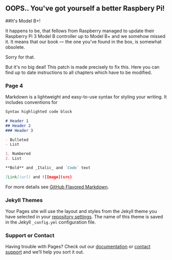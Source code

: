 ## OOPS.. You've got yourself a better Raspbery Pi! 
##It's Model B+!

It happens to be, that fellows from Raspberry managed to update their Raspberry Pi 3 Model B controller up to Model B+ and we somehow missed it. It means that our book — the one you've found in the box, is somewhat obsolete.

Sorry for that.

But it's no big deal!
This patch is made precisely to fix this.
Here you can find up to date instructions to all chapters which have to be modified.

### Page 4

Markdown is a lightweight and easy-to-use syntax for styling your writing. It includes conventions for

```markdown
Syntax highlighted code block

# Header 1
## Header 2
### Header 3

- Bulleted
- List

1. Numbered
2. List

**Bold** and _Italic_ and `Code` text

[Link](url) and ![Image](src)
```

For more details see [GitHub Flavored Markdown](https://guides.github.com/features/mastering-markdown/).

### Jekyll Themes

Your Pages site will use the layout and styles from the Jekyll theme you have selected in your [repository settings](https://github.com/nkrkv/raspberry-kit/settings). The name of this theme is saved in the Jekyll `_config.yml` configuration file.

### Support or Contact

Having trouble with Pages? Check out our [documentation](https://help.github.com/categories/github-pages-basics/) or [contact support](https://github.com/contact) and we’ll help you sort it out.
